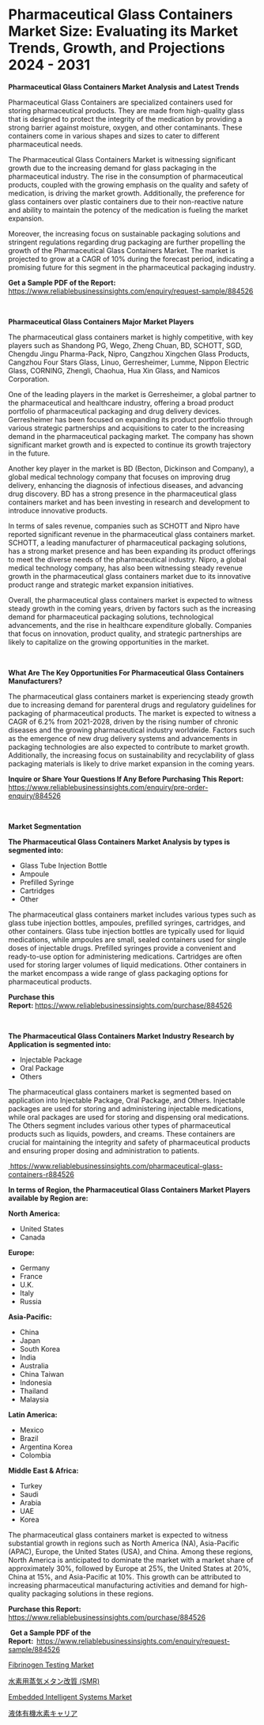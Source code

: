 <p><h1>Pharmaceutical Glass Containers Market Size: Evaluating its Market Trends, Growth, and Projections 2024 - 2031</h1></p><p><strong>Pharmaceutical Glass Containers Market Analysis and Latest Trends</strong></p>
<p><p>Pharmaceutical Glass Containers are specialized containers used for storing pharmaceutical products. They are made from high-quality glass that is designed to protect the integrity of the medication by providing a strong barrier against moisture, oxygen, and other contaminants. These containers come in various shapes and sizes to cater to different pharmaceutical needs.</p><p>The Pharmaceutical Glass Containers Market is witnessing significant growth due to the increasing demand for glass packaging in the pharmaceutical industry. The rise in the consumption of pharmaceutical products, coupled with the growing emphasis on the quality and safety of medication, is driving the market growth. Additionally, the preference for glass containers over plastic containers due to their non-reactive nature and ability to maintain the potency of the medication is fueling the market expansion.</p><p>Moreover, the increasing focus on sustainable packaging solutions and stringent regulations regarding drug packaging are further propelling the growth of the Pharmaceutical Glass Containers Market. The market is projected to grow at a CAGR of 10% during the forecast period, indicating a promising future for this segment in the pharmaceutical packaging industry.</p></p>
<p><strong>Get a Sample PDF of the Report:&nbsp;</strong> <a href="https://www.reliablebusinessinsights.com/enquiry/request-sample/884526">https://www.reliablebusinessinsights.com/enquiry/request-sample/884526</a></p>
<p>&nbsp;</p>
<p><strong>Pharmaceutical Glass Containers Major Market Players</strong></p>
<p><p>The pharmaceutical glass containers market is highly competitive, with key players such as Shandong PG, Wego, Zheng Chuan, BD, SCHOTT, SGD, Chengdu Jingu Pharma-Pack, Nipro, Cangzhou Xingchen Glass Products, Cangzhou Four Stars Glass, Linuo, Gerresheimer, Lumme, Nippon Electric Glass, CORNING, Zhengli, Chaohua, Hua Xin Glass, and Namicos Corporation. </p><p>One of the leading players in the market is Gerresheimer, a global partner to the pharmaceutical and healthcare industry, offering a broad product portfolio of pharmaceutical packaging and drug delivery devices. Gerresheimer has been focused on expanding its product portfolio through various strategic partnerships and acquisitions to cater to the increasing demand in the pharmaceutical packaging market. The company has shown significant market growth and is expected to continue its growth trajectory in the future.</p><p>Another key player in the market is BD (Becton, Dickinson and Company), a global medical technology company that focuses on improving drug delivery, enhancing the diagnosis of infectious diseases, and advancing drug discovery. BD has a strong presence in the pharmaceutical glass containers market and has been investing in research and development to introduce innovative products.</p><p>In terms of sales revenue, companies such as SCHOTT and Nipro have reported significant revenue in the pharmaceutical glass containers market. SCHOTT, a leading manufacturer of pharmaceutical packaging solutions, has a strong market presence and has been expanding its product offerings to meet the diverse needs of the pharmaceutical industry. Nipro, a global medical technology company, has also been witnessing steady revenue growth in the pharmaceutical glass containers market due to its innovative product range and strategic market expansion initiatives. </p><p>Overall, the pharmaceutical glass containers market is expected to witness steady growth in the coming years, driven by factors such as the increasing demand for pharmaceutical packaging solutions, technological advancements, and the rise in healthcare expenditure globally. Companies that focus on innovation, product quality, and strategic partnerships are likely to capitalize on the growing opportunities in the market.</p></p>
<p>&nbsp;</p>
<p><strong>What Are The Key Opportunities For Pharmaceutical Glass Containers Manufacturers?</strong></p>
<p><p>The pharmaceutical glass containers market is experiencing steady growth due to increasing demand for parenteral drugs and regulatory guidelines for packaging of pharmaceutical products. The market is expected to witness a CAGR of 6.2% from 2021-2028, driven by the rising number of chronic diseases and the growing pharmaceutical industry worldwide. Factors such as the emergence of new drug delivery systems and advancements in packaging technologies are also expected to contribute to market growth. Additionally, the increasing focus on sustainability and recyclability of glass packaging materials is likely to drive market expansion in the coming years.</p></p>
<p><strong>Inquire or Share Your Questions If Any Before Purchasing This Report:</strong> <a href="https://www.reliablebusinessinsights.com/enquiry/pre-order-enquiry/884526">https://www.reliablebusinessinsights.com/enquiry/pre-order-enquiry/884526</a></p>
<p>&nbsp;</p>
<p><strong>Market Segmentation</strong></p>
<p><strong>The Pharmaceutical Glass Containers Market Analysis by types is segmented into:</strong></p>
<p><ul><li>Glass Tube Injection Bottle</li><li>Ampoule</li><li>Prefilled Syringe</li><li>Cartridges</li><li>Other</li></ul></p>
<p><p>The pharmaceutical glass containers market includes various types such as glass tube injection bottles, ampoules, prefilled syringes, cartridges, and other containers. Glass tube injection bottles are typically used for liquid medications, while ampoules are small, sealed containers used for single doses of injectable drugs. Prefilled syringes provide a convenient and ready-to-use option for administering medications. Cartridges are often used for storing larger volumes of liquid medications. Other containers in the market encompass a wide range of glass packaging options for pharmaceutical products.</p></p>
<p><strong>Purchase this Report:&nbsp;</strong><a href="https://www.reliablebusinessinsights.com/purchase/884526">https://www.reliablebusinessinsights.com/purchase/884526</a></p>
<p>&nbsp;</p>
<p><strong>The Pharmaceutical Glass Containers Market Industry Research by Application is segmented into:</strong></p>
<p><ul><li>Injectable Package</li><li>Oral Package</li><li>Others</li></ul></p>
<p><p>The pharmaceutical glass containers market is segmented based on application into Injectable Package, Oral Package, and Others. Injectable packages are used for storing and administering injectable medications, while oral packages are used for storing and dispensing oral medications. The Others segment includes various other types of pharmaceutical products such as liquids, powders, and creams. These containers are crucial for maintaining the integrity and safety of pharmaceutical products and ensuring proper dosing and administration to patients.</p></p>
<p><a href="https://www.reliablebusinessinsights.com/pharmaceutical-glass-containers-r884526">&nbsp;https://www.reliablebusinessinsights.com/pharmaceutical-glass-containers-r884526</a></p>
<p><strong>In terms of Region, the Pharmaceutical Glass Containers Market Players available by Region are:</strong></p>
<p>
    <p> <strong> North America: </strong>
        <ul>
            <li>United States</li>
            <li>Canada</li>
        </ul>
        </p> 
    <p> <strong> Europe: </strong>
        <ul>
            <li>Germany</li>
            <li>France</li>
            <li>U.K.</li>
            <li>Italy</li>
            <li>Russia</li>
        </ul>
        </p> 
    <p> <strong> Asia-Pacific: </strong>
        <ul>
            <li>China</li>
            <li>Japan</li>
            <li>South Korea</li>
            <li>India</li>
            <li>Australia</li>
            <li>China Taiwan</li>
            <li>Indonesia</li>
            <li>Thailand</li>
            <li>Malaysia</li>
        </ul>
        </p> 
    <p> <strong> Latin America: </strong>
        <ul>
            <li>Mexico</li>
            <li>Brazil</li>
            <li>Argentina Korea</li>
            <li>Colombia</li>
        </ul>
        </p> 
    <p> <strong> Middle East & Africa: </strong>
        <ul>
            <li>Turkey</li>
            <li>Saudi</li>
            <li>Arabia</li>
            <li>UAE</li>
            <li>Korea</li>
        </ul>
    </p>
    </p>
<p><p>The pharmaceutical glass containers market is expected to witness substantial growth in regions such as North America (NA), Asia-Pacific (APAC), Europe, the United States (USA), and China. Among these regions, North America is anticipated to dominate the market with a market share of approximately 30%, followed by Europe at 25%, the United States at 20%, China at 15%, and Asia-Pacific at 10%. This growth can be attributed to increasing pharmaceutical manufacturing activities and demand for high-quality packaging solutions in these regions.</p></p>
<p><strong>Purchase this Report: </strong><a href="https://www.reliablebusinessinsights.com/purchase/884526">https://www.reliablebusinessinsights.com/purchase/884526</a></p>
<p>&nbsp;<strong>Get a Sample PDF of the Report:&nbsp;&nbsp;</strong><a href="https://www.reliablebusinessinsights.com/enquiry/request-sample/884526">https://www.reliablebusinessinsights.com/enquiry/request-sample/884526</a></p>
<p><strong></strong></p>
<p><p><a href="https://github.com/brenzgnarento/Market-Research-Report-List-3/blob/main/fibrinogen-testing-market.md">Fibrinogen Testing Market</a></p><p><a href="https://github.com/AbigaleHuel/Market-Research-Report-List-1/blob/main/2924311176881.md">水素用蒸気メタン改質 (SMR)</a></p><p><a href="https://github.com/MyrtisWest1/Market-Research-Report-List-1/blob/main/embedded-intelligent-systems-market.md">Embedded Intelligent Systems Market</a></p><p><a href="https://github.com/AdellaPrice2023/Market-Research-Report-List-2/blob/main/9292267176880.md">液体有機水素キャリア</a></p></p>